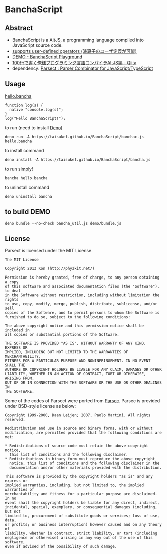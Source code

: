 # BanchaScript

## Abstract

- BanchaScript is a AltJS, a programming language compiled into JavaScript source code.
- [supports user-defined operators (演算子のユーザ定義が可能)](https://qiita.com/KDKTN/items/a151d8d003a62c7b2ca3#10%E5%88%86%E3%81%8F%E3%82%89%E3%81%84%E3%81%A7%E3%82%8F%E3%81%8B%E3%82%8Bbanchascript%E3%81%AE%E3%83%A6%E3%83%BC%E3%82%B6%E5%AE%9A%E7%BE%A9%E6%BC%94%E7%AE%97%E5%AD%90)
- [DEMO - BanchaScript Playground](https://taisukef.github.io/BanchaScript/demo/)
- [100行で書く俺様プログラミング言語コンパイラAltJS編 - Qiita](https://qiita.com/KDKTN/items/a151d8d003a62c7b2ca3)
- dependency: [Parsect : Parser Combinator for JavaScript/TypeScript](https://github.com/taisukef/Parsect)

## Usage

[hello.bancha](example/hello.bancha)
```
function log(s) {
  native "console.log(s)";
}
log("Hello BanchaScript!");
```

to run (need to install [Deno](https://deno.land/))
```
deno run -A https://taisukef.github.io/BanchaScript/banchac.js hello.bancha
```

to install command
```
deno install -A https://taisukef.github.io/BanchaScript/bancha.js
```

to run simply!
```
bancha hello.bancha
```

to uninstall command
```
deno uninstall bancha
```

## to build DEMO

```
deno bundle --no-check bancha_util.js demo/bundle.js
```

## License

Parsect is licensed under the MIT License.

    The MIT License
    
    Copyright 2013 Kon (http://phyzkit.net/)
    
    Permission is hereby granted, free of charge, to any person obtaining a copy
    of this software and associated documentation files (the "Software"), to deal
    in the Software without restriction, including without limitation the rights
    to use, copy, modify, merge, publish, distribute, sublicense, and/or sell
    copies of the Software, and to permit persons to whom the Software is
    furnished to do so, subject to the following conditions:
    
    The above copyright notice and this permission notice shall be included in
    all copies or substantial portions of the Software.
    
    THE SOFTWARE IS PROVIDED "AS IS", WITHOUT WARRANTY OF ANY KIND, EXPRESS OR
    IMPLIED, INCLUDING BUT NOT LIMITED TO THE WARRANTIES OF MERCHANTABILITY,
    FITNESS FOR A PARTICULAR PURPOSE AND NONINFRINGEMENT. IN NO EVENT SHALL THE
    AUTHORS OR COPYRIGHT HOLDERS BE LIABLE FOR ANY CLAIM, DAMAGES OR OTHER
    LIABILITY, WHETHER IN AN ACTION OF CONTRACT, TORT OR OTHERWISE, ARISING FROM,
    OUT OF OR IN CONNECTION WITH THE SOFTWARE OR THE USE OR OTHER DEALINGS IN
    THE SOFTWARE.



Some of the codes of Parsect were ported from [Parsec](http://hackage.haskell.org/package/parsec-3.1.3). 
Parsec is provided under BSD-style license as below:

    Copyright 1999-2000, Daan Leijen; 2007, Paolo Martini. All rights reserved.

    Redistribution and use in source and binary forms, with or without
    modification, are permitted provided that the following conditions are met:

    * Redistributions of source code must retain the above copyright notice,
      this list of conditions and the following disclaimer.
    * Redistributions in binary form must reproduce the above copyright
      notice, this list of conditions and the following disclaimer in the
      documentation and/or other materials provided with the distribution.

    This software is provided by the copyright holders "as is" and any express or
    implied warranties, including, but not limited to, the implied warranties of
    merchantability and fitness for a particular purpose are disclaimed. In no
    event shall the copyright holders be liable for any direct, indirect,
    incidental, special, exemplary, or consequential damages (including, but not
    limited to, procurement of substitute goods or services; loss of use, data,
    or profits; or business interruption) however caused and on any theory of
    liability, whether in contract, strict liability, or tort (including
    negligence or otherwise) arising in any way out of the use of this software,
    even if advised of the possibility of such damage.    
